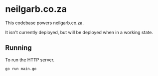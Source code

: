 # neilgarb.co.za

This codebase powers neilgarb.co.za.

It isn't currently deployed, but will be deployed when in a working state.

## Running

To run the HTTP server.

    go run main.go
